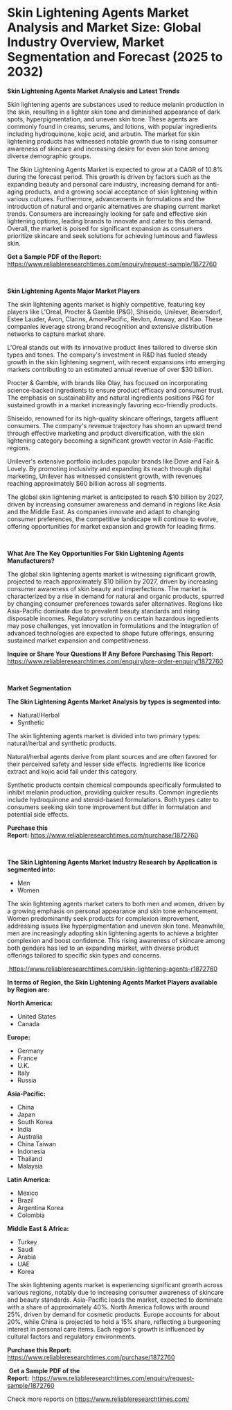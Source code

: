 <p><h1>Skin Lightening Agents Market Analysis and Market Size: Global Industry Overview, Market Segmentation and Forecast (2025 to 2032)</h1></p><p><strong>Skin Lightening Agents Market Analysis and Latest Trends</strong></p>
<p><p>Skin lightening agents are substances used to reduce melanin production in the skin, resulting in a lighter skin tone and diminished appearance of dark spots, hyperpigmentation, and uneven skin tone. These agents are commonly found in creams, serums, and lotions, with popular ingredients including hydroquinone, kojic acid, and arbutin. The market for skin lightening products has witnessed notable growth due to rising consumer awareness of skincare and increasing desire for even skin tone among diverse demographic groups.</p><p>The Skin Lightening Agents Market is expected to grow at a CAGR of 10.8% during the forecast period. This growth is driven by factors such as the expanding beauty and personal care industry, increasing demand for anti-aging products, and a growing social acceptance of skin lightening within various cultures. Furthermore, advancements in formulations and the introduction of natural and organic alternatives are shaping current market trends. Consumers are increasingly looking for safe and effective skin lightening options, leading brands to innovate and cater to this demand. Overall, the market is poised for significant expansion as consumers prioritize skincare and seek solutions for achieving luminous and flawless skin.</p></p>
<p><strong>Get a Sample PDF of the Report:&nbsp;</strong> <a href="https://www.reliableresearchtimes.com/enquiry/request-sample/1872760?utm_campaign=1420&utm_medium=2&utm_source=Github&utm_content=ia&utm_term=05022025&utm_id=skin-lightening-agents">https://www.reliableresearchtimes.com/enquiry/request-sample/1872760</a></p>
<p>&nbsp;</p>
<p><strong>Skin Lightening Agents Major Market Players</strong></p>
<p><p>The skin lightening agents market is highly competitive, featuring key players like L'Oreal, Procter & Gamble (P&G), Shiseido, Unilever, Beiersdorf, Estee Lauder, Avon, Clarins, AmorePacific, Revlon, Amway, and Kao. These companies leverage strong brand recognition and extensive distribution networks to capture market share.</p><p>L'Oreal stands out with its innovative product lines tailored to diverse skin types and tones. The company's investment in R&D has fueled steady growth in the skin lightening segment, with recent expansions into emerging markets contributing to an estimated annual revenue of over $30 billion.</p><p>Procter & Gamble, with brands like Olay, has focused on incorporating science-backed ingredients to ensure product efficacy and consumer trust. The emphasis on sustainability and natural ingredients positions P&G for sustained growth in a market increasingly favoring eco-friendly products.</p><p>Shiseido, renowned for its high-quality skincare offerings, targets affluent consumers. The company's revenue trajectory has shown an upward trend through effective marketing and product diversification, with the skin lightening category becoming a significant growth vector in Asia-Pacific regions.</p><p>Unilever's extensive portfolio includes popular brands like Dove and Fair & Lovely. By promoting inclusivity and expanding its reach through digital marketing, Unilever has witnessed consistent growth, with revenues reaching approximately $60 billion across all segments.</p><p>The global skin lightening market is anticipated to reach $10 billion by 2027, driven by increasing consumer awareness and demand in regions like Asia and the Middle East. As companies innovate and adapt to changing consumer preferences, the competitive landscape will continue to evolve, offering opportunities for market expansion and growth for leading firms.</p></p>
<p>&nbsp;</p>
<p><strong>What Are The Key Opportunities For Skin Lightening Agents Manufacturers?</strong></p>
<p><p>The global skin lightening agents market is witnessing significant growth, projected to reach approximately $10 billion by 2027, driven by increasing consumer awareness of skin beauty and imperfections. The market is characterized by a rise in demand for natural and organic products, spurred by changing consumer preferences towards safer alternatives. Regions like Asia-Pacific dominate due to prevalent beauty standards and rising disposable incomes. Regulatory scrutiny on certain hazardous ingredients may pose challenges, yet innovation in formulations and the integration of advanced technologies are expected to shape future offerings, ensuring sustained market expansion and competitiveness.</p></p>
<p><strong>Inquire or Share Your Questions If Any Before Purchasing This Report:</strong> <a href="https://www.reliableresearchtimes.com/enquiry/pre-order-enquiry/1872760?utm_campaign=1420&utm_medium=2&utm_source=Github&utm_content=ia&utm_term=05022025&utm_id=skin-lightening-agents">https://www.reliableresearchtimes.com/enquiry/pre-order-enquiry/1872760</a></p>
<p>&nbsp;</p>
<p><strong>Market Segmentation</strong></p>
<p><strong>The Skin Lightening Agents Market Analysis by types is segmented into:</strong></p>
<p><ul><li>Natural/Herbal</li><li>Synthetic</li></ul></p>
<p><p>The skin lightening agents market is divided into two primary types: natural/herbal and synthetic products. </p><p>Natural/herbal agents derive from plant sources and are often favored for their perceived safety and lesser side effects. Ingredients like licorice extract and kojic acid fall under this category. </p><p>Synthetic products contain chemical compounds specifically formulated to inhibit melanin production, providing quicker results. Common ingredients include hydroquinone and steroid-based formulations. Both types cater to consumers seeking skin tone improvement but differ in formulation and potential side effects.</p></p>
<p><strong>Purchase this Report:&nbsp;</strong><a href="https://www.reliableresearchtimes.com/purchase/1872760?utm_campaign=1420&utm_medium=2&utm_source=Github&utm_content=ia&utm_term=05022025&utm_id=skin-lightening-agents">https://www.reliableresearchtimes.com/purchase/1872760</a></p>
<p>&nbsp;</p>
<p><strong>The Skin Lightening Agents Market Industry Research by Application is segmented into:</strong></p>
<p><ul><li>Men</li><li>Women</li></ul></p>
<p><p>The skin lightening agents market caters to both men and women, driven by a growing emphasis on personal appearance and skin tone enhancement. Women predominantly seek products for complexion improvement, addressing issues like hyperpigmentation and uneven skin tone. Meanwhile, men are increasingly adopting skin lightening agents to achieve a brighter complexion and boost confidence. This rising awareness of skincare among both genders has led to an expanding market, with diverse product offerings tailored to specific skin types and concerns.</p></p>
<p><a href="https://www.reliableresearchtimes.com/skin-lightening-agents-r1872760?utm_campaign=1420&utm_medium=2&utm_source=Github&utm_content=ia&utm_term=05022025&utm_id=skin-lightening-agents">&nbsp;https://www.reliableresearchtimes.com/skin-lightening-agents-r1872760</a></p>
<p><strong>In terms of Region, the Skin Lightening Agents Market Players available by Region are:</strong></p>
<p>
    <p> <strong> North America: </strong>
        <ul>
            <li>United States</li>
            <li>Canada</li>
        </ul>
        </p> 
    <p> <strong> Europe: </strong>
        <ul>
            <li>Germany</li>
            <li>France</li>
            <li>U.K.</li>
            <li>Italy</li>
            <li>Russia</li>
        </ul>
        </p> 
    <p> <strong> Asia-Pacific: </strong>
        <ul>
            <li>China</li>
            <li>Japan</li>
            <li>South Korea</li>
            <li>India</li>
            <li>Australia</li>
            <li>China Taiwan</li>
            <li>Indonesia</li>
            <li>Thailand</li>
            <li>Malaysia</li>
        </ul>
        </p> 
    <p> <strong> Latin America: </strong>
        <ul>
            <li>Mexico</li>
            <li>Brazil</li>
            <li>Argentina Korea</li>
            <li>Colombia</li>
        </ul>
        </p> 
    <p> <strong> Middle East & Africa: </strong>
        <ul>
            <li>Turkey</li>
            <li>Saudi</li>
            <li>Arabia</li>
            <li>UAE</li>
            <li>Korea</li>
        </ul>
    </p>
    </p>
<p><p>The skin lightening agents market is experiencing significant growth across various regions, notably due to increasing consumer awareness of skincare and beauty standards. Asia-Pacific leads the market, expected to dominate with a share of approximately 40%. North America follows with around 25%, driven by demand for cosmetic products. Europe accounts for about 20%, while China is projected to hold a 15% share, reflecting a burgeoning interest in personal care items. Each region's growth is influenced by cultural factors and regulatory environments.</p></p>
<p><strong>Purchase this Report: </strong><a href="https://www.reliableresearchtimes.com/purchase/1872760?utm_campaign=1420&utm_medium=2&utm_source=Github&utm_content=ia&utm_term=05022025&utm_id=skin-lightening-agents">https://www.reliableresearchtimes.com/purchase/1872760</a></p>
<p>&nbsp;<strong>Get a Sample PDF of the Report:&nbsp;&nbsp;</strong><a href="https://www.reliableresearchtimes.com/enquiry/request-sample/1872760?utm_campaign=1420&utm_medium=2&utm_source=Github&utm_content=ia&utm_term=05022025&utm_id=skin-lightening-agents">https://www.reliableresearchtimes.com/enquiry/request-sample/1872760</a></p>
<p><strong></strong></p>
<p>Check more reports on <a href="https://www.reliableresearchtimes.com/?utm_campaign=1420&utm_medium=2&utm_source=Github&utm_content=ia&utm_term=05022025&utm_id=skin-lightening-agents">https://www.reliableresearchtimes.com/</a></p>